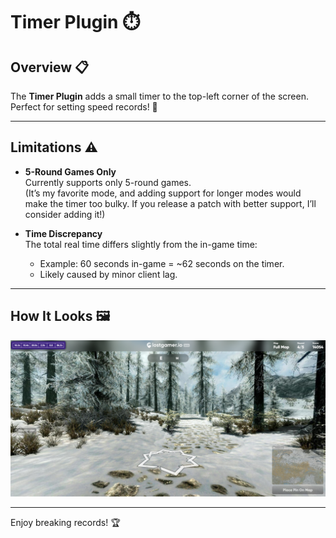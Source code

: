 # Timer Plugin ⏱️  

## Overview 📋  
The **Timer Plugin** adds a small timer to the top-left corner of the screen.  
Perfect for setting speed records! 🚀  

---

## Limitations ⚠️  

- **5-Round Games Only**  
  Currently supports only 5-round games.  
  (It’s my favorite mode, and adding support for longer modes would make the timer too bulky. If you release a patch with better support, I’ll consider adding it!)  

- **Time Discrepancy**  
  The total real time differs slightly from the in-game time:  
  - Example: 60 seconds in-game = ~62 seconds on the timer.  
  - Likely caused by minor client lag.  

---

## How It Looks 🖼️  
![Timer Screenshot](../assets/timer.png)  

---  
Enjoy breaking records! 🏆  
